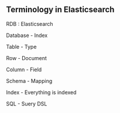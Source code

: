 ## Terminology in Elasticsearch
RDB : Elasticsearch

Database - Index

Table - Type

Row - Document

Column - Field

Schema - Mapping

Index - Everything is indexed

SQL - Suery DSL
